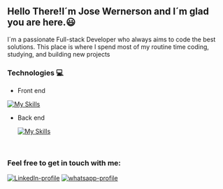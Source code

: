
<h2><Strong> Hello There!I´m Jose Wernerson and I´m glad you are here.😃</strong></h2> 

<p>I´m a passionate Full-stack Developer who always aims to code the best solutions.
This place is where I spend most of my routine time coding, studying, and building new projects</p>

<h3>Technologies 💻</h3>

- Front end

[![My Skills](https://skillicons.dev/icons?i=html,css,js,react,next,styledcomponents,tailwind,materialui)](https://skillicons.dev)

- Back end

  [![My Skills](https://skillicons.dev/icons?i=html,nodejs,express,docker,postgres,sequelize,tailwind,mongodb)](https://skillicons.dev)


<br />

<h3> Feel free to get in touch with me:</h3>

<div>
<a href='https://www.linkedin.com/in/jose-silva-dev-full/' target="_blank" /><img src="https://img.shields.io/badge/LinkedIn-0077B5?style=for-the-badge&logo=linkedin&logoColor=white" alt="Linkedln-profile"></a>  
<a href='https://api.whatsapp.com/send?phone=21969240800'><img src="https://img.shields.io/badge/WhatsApp-25D366?style=for-the-badge&logo=whatsapp&logoColor=white" alt="whatsapp-profile"></a>
</div>
